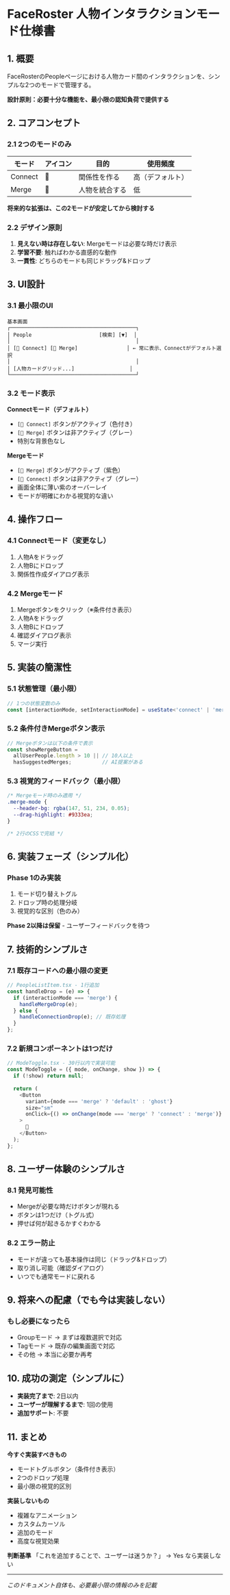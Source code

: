 # FaceRoster 人物インタラクションモード仕様書

## 1. 概要

FaceRosterのPeopleページにおける人物カード間のインタラクションを、シンプルな2つのモードで管理する。

**設計原則：必要十分な機能を、最小限の認知負荷で提供する**

## 2. コアコンセプト

### 2.1 2つのモードのみ

| モード | アイコン | 目的 | 使用頻度 |
|--------|----------|------|----------|
| Connect | 👥 | 関係性を作る | 高（デフォルト） |
| Merge | 🔀 | 人物を統合する | 低 |

**将来的な拡張は、この2モードが安定してから検討する**

### 2.2 デザイン原則

1. **見えない時は存在しない**: Mergeモードは必要な時だけ表示
2. **学習不要**: 触ればわかる直感的な動作
3. **一貫性**: どちらのモードも同じドラッグ&ドロップ

## 3. UI設計

### 3.1 最小限のUI

```
基本画面
┌─────────────────────────────────────────┐
│ People                      [検索] [▼]  │
│                                         │
│ [👥 Connect] [🔀 Merge]                │ ← 常に表示、Connectがデフォルト選択
│                                         │
│ [人物カードグリッド...]                  │
└─────────────────────────────────────────┘
```

### 3.2 モード表示

**Connectモード（デフォルト）**
- `[👥 Connect]` ボタンがアクティブ（色付き）
- `[🔀 Merge]` ボタンは非アクティブ（グレー）
- 特別な背景色なし

**Mergeモード**
- `[🔀 Merge]` ボタンがアクティブ（紫色）
- `[👥 Connect]` ボタンは非アクティブ（グレー）
- 画面全体に薄い紫のオーバーレイ
- モードが明確にわかる視覚的な違い

## 4. 操作フロー

### 4.1 Connectモード（変更なし）
1. 人物Aをドラッグ
2. 人物Bにドロップ
3. 関係性作成ダイアログ表示

### 4.2 Mergeモード
1. Mergeボタンをクリック（※条件付き表示）
2. 人物Aをドラッグ
3. 人物Bにドロップ  
4. 確認ダイアログ表示
5. マージ実行

## 5. 実装の簡潔性

### 5.1 状態管理（最小限）

```typescript
// 1つの状態変数のみ
const [interactionMode, setInteractionMode] = useState<'connect' | 'merge'>('connect');
```

### 5.2 条件付きMergeボタン表示

```typescript
// Mergeボタンは以下の条件で表示
const showMergeButton = 
  allUserPeople.length > 10 || // 10人以上
  hasSuggestedMerges;          // AI提案がある
```

### 5.3 視覚的フィードバック（最小限）

```css
/* Mergeモード時のみ適用 */
.merge-mode {
  --header-bg: rgba(147, 51, 234, 0.05);
  --drag-highlight: #9333ea;
}

/* 2行のCSSで完結 */
```

## 6. 実装フェーズ（シンプル化）

### Phase 1のみ実装
1. モード切り替えトグル
2. ドロップ時の処理分岐
3. 視覚的な区別（色のみ）

**Phase 2以降は保留** - ユーザーフィードバックを待つ

## 7. 技術的シンプルさ

### 7.1 既存コードへの最小限の変更

```typescript
// PeopleListItem.tsx - 1行追加
const handleDrop = (e) => {
  if (interactionMode === 'merge') {
    handleMergeDrop(e);
  } else {
    handleConnectionDrop(e); // 既存処理
  }
};
```

### 7.2 新規コンポーネントは1つだけ

```typescript
// ModeToggle.tsx - 30行以内で実装可能
const ModeToggle = ({ mode, onChange, show }) => {
  if (!show) return null;
  
  return (
    <Button
      variant={mode === 'merge' ? 'default' : 'ghost'}
      size="sm"
      onClick={() => onChange(mode === 'merge' ? 'connect' : 'merge')}
    >
      🔀
    </Button>
  );
};
```

## 8. ユーザー体験のシンプルさ

### 8.1 発見可能性
- Mergeが必要な時だけボタンが現れる
- ボタンは1つだけ（トグル式）
- 押せば何が起きるかすぐわかる

### 8.2 エラー防止
- モードが違っても基本操作は同じ（ドラッグ&ドロップ）
- 取り消し可能（確認ダイアログ）
- いつでも通常モードに戻れる

## 9. 将来への配慮（でも今は実装しない）

### もし必要になったら
- Groupモード → まずは複数選択で対応
- Tagモード → 既存の編集画面で対応
- その他 → 本当に必要か再考

## 10. 成功の測定（シンプルに）

- **実装完了まで**: 2日以内
- **ユーザーが理解するまで**: 1回の使用
- **追加サポート**: 不要

## 11. まとめ

**今すぐ実装すべきもの**
- モードトグルボタン（条件付き表示）
- 2つのドロップ処理
- 最小限の視覚的区別

**実装しないもの**
- 複雑なアニメーション
- カスタムカーソル
- 追加のモード
- 高度な視覚効果

**判断基準**
「これを追加することで、ユーザーは迷うか？」
→ Yes なら実装しない

---

*このドキュメント自体も、必要最小限の情報のみを記載*